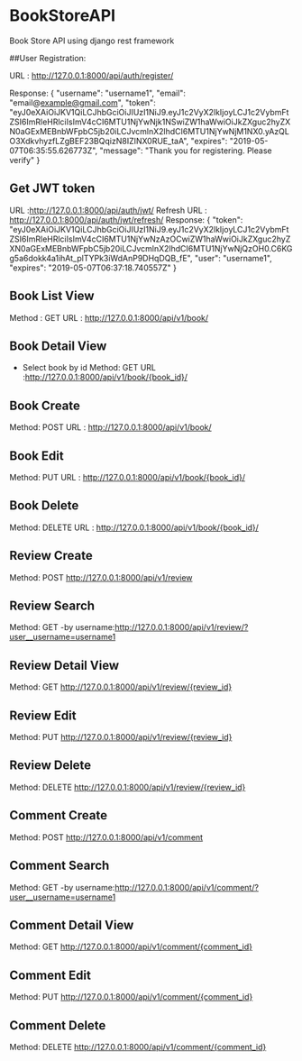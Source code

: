 # BookStoreAPI
Book Store API using django rest framework 

##User Registration:

URL : http://127.0.0.1:8000/api/auth/register/

Response:
{
    "username": "username1",
    "email": "email@example@gmail.com",
    "token": "eyJ0eXAiOiJKV1QiLCJhbGciOiJIUzI1NiJ9.eyJ1c2VyX2lkIjoyLCJ1c2VybmFtZSI6ImRleHRlciIsImV4cCI6MTU1NjYwNjk1NSwiZW1haWwiOiJkZXguc2hyZXN0aGExMEBnbWFpbC5jb20iLCJvcmlnX2lhdCI6MTU1NjYwNjM1NX0.yAzQLO3XdkvhyzfLZgBEF23BQqizN8IZINX0RUE_taA",
    "expires": "2019-05-07T06:35:55.626773Z",
    "message": "Thank you for registering. Please verify"
}

## Get JWT token
URL :http://127.0.0.1:8000/api/auth/jwt/
Refresh URL : http://127.0.0.1:8000/api/auth/jwt/refresh/
Response:
{
    "token": "eyJ0eXAiOiJKV1QiLCJhbGciOiJIUzI1NiJ9.eyJ1c2VyX2lkIjoyLCJ1c2VybmFtZSI6ImRleHRlciIsImV4cCI6MTU1NjYwNzAzOCwiZW1haWwiOiJkZXguc2hyZXN0aGExMEBnbWFpbC5jb20iLCJvcmlnX2lhdCI6MTU1NjYwNjQzOH0.C6KGg5a6dokk4a1ihAt_plTYPk3iWdAnP9DHqDQB_fE",
    "user": "username1",
    "expires": "2019-05-07T06:37:18.740557Z"
}

## Book List View
Method : GET
URL : http://127.0.0.1:8000/api/v1/book/

## Book Detail View
- Select book by id
Method: GET
URL :http://127.0.0.1:8000/api/v1/book/{book_id}/

## Book Create 
Method: POST
URL : http://127.0.0.1:8000/api/v1/book/

## Book Edit
Method: PUT
URL : http://127.0.0.1:8000/api/v1/book/{book_id}/

## Book Delete

Method: DELETE
URL : http://127.0.0.1:8000/api/v1/book/{book_id}/

## Review Create
Method: POST
http://127.0.0.1:8000/api/v1/review

## Review Search
Method: GET
-by username:http://127.0.0.1:8000/api/v1/review/?user__username=username1

## Review Detail View
Method: GET
http://127.0.0.1:8000/api/v1/review/{review_id}

## Review Edit
Method: PUT
http://127.0.0.1:8000/api/v1/review/{review_id}

## Review Delete
Method: DELETE
http://127.0.0.1:8000/api/v1/review/{review_id}

## Comment Create
Method: POST
http://127.0.0.1:8000/api/v1/comment

## Comment Search
Method: GET
-by username:http://127.0.0.1:8000/api/v1/comment/?user__username=username1

## Comment Detail View
Method: GET
http://127.0.0.1:8000/api/v1/comment/{comment_id}

## Comment Edit
Method: PUT
http://127.0.0.1:8000/api/v1/comment/{comment_id}

## Comment Delete
Method: DELETE
http://127.0.0.1:8000/api/v1/comment/{comment_id}